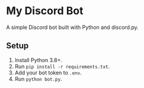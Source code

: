 # My Discord Bot
A simple Discord bot built with Python and discord.py.

## Setup
1. Install Python 3.8+.
2. Run `pip install -r requirements.txt`.
3. Add your bot token to `.env`.
4. Run `python bot.py`.